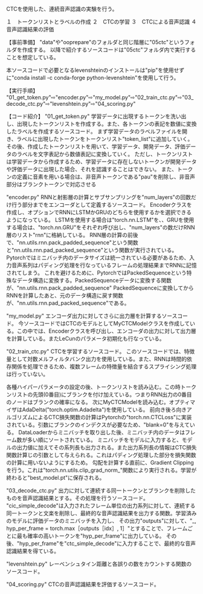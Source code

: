 CTCを使用した、連続音声認識の実験を行う。

１　トークンリストとラベルの作成
２　CTCの学習
３　CTCによる音声認識
４　音声認識結果の評価

【事前準備】
"data"や"ooprepare"のフォルダと同じ階層に"05ctc"というフォルダを作成する。
以降で紹介するソースコードは"05ctc"フォルダ内で実行することを想定している。

本ソースコードで必要となるlevenshteinのインストールは"pip"を使用せずに"conda install -c conda-forge python-levenshtein"を使用して行う。


【実行手順】
"01_get_token.py"⇨"encoder.py"⇨"my_model.py"⇨"02_train_ctc.py"⇨"03_decode_ctc.py"⇨"levenshtein.py"⇨"04_scoring.py"


【コード紹介】
"01_get_token.py"
学習データに出現するトークンを洗い出し、出現したトークンリストを作成する。また、各トークンの表記を数値に変換したラベルを作成するソースコード。
まず学習データのラベルファイルを開き、ラベルに出現したトークンをトークンリスト"token_list"に追加していく。
その後、作成したトークンリストを用いて、学習データ、開発データ、評価データのラベルを文字表記から数値表記に変換していく。
ただし、トークンリストは学習データから作成するため、学習データに存在しないトークンが開発データや評価データに出現した場合、それを認識することはできない。
また、トークンの定義に音素を用いる場合は、非音声トークンである"pau"を削除し、非音声部分はブランクトークンで対応させる


"encoder.py"
RNNと射影層の計算とサブサンプリングを"num_layers"の回数だけ行う部分までをエンコーダとして定義するソースコード。
Encoderクラスを作成し、オプションでRNNにLSTMかGRUのどちらを使用するかを選択できるようになっている。
LSTMを使用する場合は"torch.nn.LSTM"を、、GRUを使用する場合は、"torch.nn.GRU"をそれぞれ呼び出し、"num_layers"の数だけRNN層のリスト"rnn"に格納している。
RNN層の計算の前後で、"nn.utils.rnn.pack_padded_sequence"という関数と"nn.utils.rnn.pad_packed_sequence"という関数が実行されている。
Pytorchではミニバッチ内のデータサイズは統一されている必要があるため、入力音声系列はパディング処理を行なっているフレームの処理結果までRNNに記憶されてしまう。
これを避けるために、PytorchではPackedSequenceという特殊なデータ構造に変換する。PackedSequenceデータに変換する関数が、"nn.utils.rnn.pack_padded_sequence"
PackedSequenceに変換してからRNNを計算したあと、元のデータ構造に戻す関数が、"nn.utils.rnn.pad_packed_sequence"である。


"my_model.py"
エンコーダ出力に対してさらに出力層を計算するソースコード。
今ソースコードではCTCのモデルとしてMyCTCModelクラスを作成している。この中では、Encoderクラスを呼び出し、エンコーダの出力に対して出力層を計算している。またLeCunのパラメータ初期化も行なっている。


"02_train_ctc.py"
CTCを学習するソースコード。
このソースコードでは、特徴量として対数メルフィルタバンク出力を使用している。また、RNNは時間的依存関係を処理できるため、複数フレームの特徴量を結合するスプライシング処理は行っていない。

各種ハイパーパラメータの設定の後、トークンリストを読み込む。この時トークンリストの先頭(0番目)にブランクを付け加えている。つまりRNN出力の0番目のノードはブランクの確率になる。
次にMyCTCModelを読み込む。オプティマイザはAdaDelta("torch.optim.Adadelta")を使用している。
前向き後ろ向きアルゴリズムによるCTC損失関数の計算はPytorchの"torch.nn.CTCLoss"に実装されている。引数にブランクのインデクスが必要なため、"blank=0"を与えている。
DataLoaderからミニバッチを取り出した後、ミニバッチ内のデータはフレーム数が多い順にソートされている。
ミニバッチをモデルに入力すると、モデルの出力値に加えてその系列長も出力される。また出力系列長の情報はCTC損失関数計算じの引数として与えられる。これはパディング処理した部分を損失関数の計算に用いないようにするため。
勾配を計算する直前に、Gradient Clippingを行う。これは"torch.nn.utils.clip_grad_norm_"関数により実行される。学習が終わると"best_model.pt"に保存される。


"03_decode_ctc.py"
出力に対して連続する同一トークンとブランクを削除したものを音声認識結果とする。その処理を行うソースコード。
"cic_simple_decode"は入力されたフレーム単位の出力系列に対して、連続する同一トークンと文楽を削除し、最終的な音声認識結果を出力する関数。学習済みのモデルに評価データのミニバッチを入力し、
その出力"outputs"に対して、"_, hyp_per_frame = torch.max［outputs［idx］, 1］"とすることで、フレームごとに最も確率の高いトークンを"hyp_per_frame"に出力している。
その後、"hyp_per_frame"を"ctc_simple_decode"に入力することで、最終的な音声認識結果を得ている。


"levenshtein.py"
レーベンシュタイン距離と各誤りの数をカウントする関数のソースコード。


"04_scoring.py"
CTCの音声認識結果を評価するソースコード。

